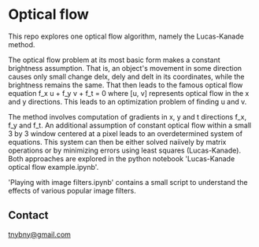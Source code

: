 # Optical flow

This repo explores one optical flow algorithm, namely the Lucas-Kanade method.

The optical flow problem at its most basic form makes a constant brightness assumption. That is, an object's movement in some direction causes only small change delx, dely and delt in its coordinates, while the brightness remains the same. That then leads to the famous optical flow equation f\_x u + f\_y v + f\_t = 0 where [u, v] represents optical flow in the x and y directions. This leads to an optimization problem of finding u and v. 

The method involves computation of gradients in x, y and t directions f\_x, f\_y and f\_t. An additional assumption of constant optical flow within a small 3 by 3 window centered at a pixel leads to an overdetermined system of equations. This system can then be either solved naiively by matrix operations or by minimizing errors using least squares (Lucas-Kanade). Both approaches are explored in the python notebook 'Lucas-Kanade optical flow example.ipynb'.

'Playing with image filters.ipynb' contains a small script to understand the effects of various popular image filters.

## Contact

tnybny@gmail.com

